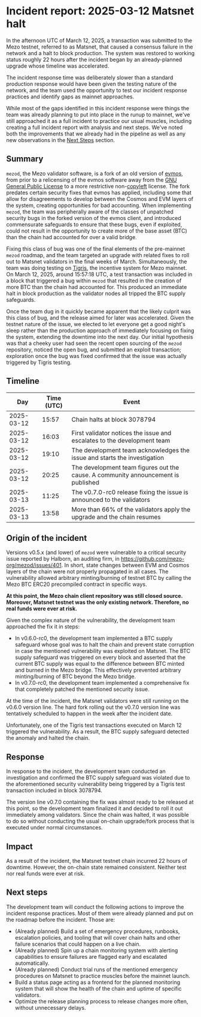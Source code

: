 # Incident report: 2025-03-12 Matsnet halt

In the afternoon UTC of March 12, 2025, a transaction was submitted to the
Mezo testnet, referred to as Matsnet, that caused a consensus failure in the network
and a halt to block production. The system was restored to working
status roughly 22 hours after the incident began by an already-planned upgrade
whose timeline was accelerated.

The incident response time was deliberately slower than a standard production
response would have been given the testing nature of the network, and the team
used the opportunity to test our incident response practices and identify gaps
as mainnet approaches.

While most of the gaps identified in this incident response were things the team
was already planning to put into place in the runup to mainnet, we've still approached
it as a full incident to practice our usual muscles, including creating
a full incident report with analysis and next steps. We've noted both the improvements
that we already had in the pipeline as well as any new observations in the
[Next Steps](#next-steps) section.

## Summary

`mezod`, the Mezo validator software, is a fork of an old version of [evmos],
from prior to a relicensing of the evmos software away from the [GNU General Public License][gpl]
to a more restrictive non-[copyleft] license. The fork predates certain security
fixes that evmos has applied, including some that allow for disagreements to
develop between the Cosmos and EVM layers of the system, creating opportunities
for bad accounting. When implementing `mezod`, the team was peripherally aware
of the classes of unpatched security bugs in the forked version of the evmos client,
and introduced commensurate safeguards to ensure that these bugs, even if exploited,
could not result in the opportunity to create more of the base asset (BTC) than
the chain had accounted for over a valid bridge.

Fixing this class of bug was one of the final elements of the pre-mainnet `mezod`
roadmap, and the team targeted an upgrade with related fixes to roll out to Matsnet
validators in the final weeks of March. Simultaneously, the team was doing testing
on [Tigris], the incentive system for Mezo mainnet. On March 12, 2025, around
15:57:18 UTC, a test transaction was included in a block that triggered a bug
within `mezod` that resulted in the creation of more BTC than the chain had
accounted for. This produced an immediate halt in block production as the validator
nodes all tripped the BTC supply safeguards.

Once the team dug in it quickly became apparent that the likely culprit was this
class of bug, and the release aimed for later was accelerated. Given the testnet
nature of the issue, we elected to let everyone get a good night's sleep rather
than the production approach of immediately focusing on fixing the system, extending
the downtime into the next day. Our initial hypothesis was that a cheeky user had
seen the recent open sourcing of the `mezod` repository, noticed the open bug, and
submitted an exploit transaction; exploration once the bug was fixed confirmed that
the issue was actually triggered by Tigris testing.

## Timeline

| Day | Time (UTC) | Event |
|-----|------------|-------|
| 2025-03-12 | 15:57 | Chain halts at block 3078794 |
| 2025-03-12 | 16:03 | First validator notices the issue and escalates to the development team |
| 2025-03-12 | 19:10 | The development team acknowledges the issue and starts the investigation |
| 2025-03-12 | 20:25 | The development team figures out the cause. A community announcement is published |
| 2025-03-13 | 11:25 | The v0.7.0-rc0 release fixing the issue is announced to the validators |
| 2025-03-13 | 13:58 | More than 66% of the validators apply the upgrade and the chain resumes |

## Origin of the incident

Versions v0.5.x (and lower) of `mezod` were vulnerable to a critical security
issue reported by Halborn, an auditing firm, in https://github.com/mezo-org/mezod/issues/401.
In short, state changes between EVM and Cosmos layers of the chain were not properly
propagated in all cases. The vulnerability allowed arbitrary minting/burning of testnet
BTC by calling the Mezo BTC ERC20 precompiled contract in specific ways.

**At this point, the Mezo chain client repository was still closed source. Moreover,
Matsnet testnet was the only existing network. Therefore, no real funds were ever at risk.**

Given the complex nature of the vulnerability, the development team approached the fix it in steps:

- In v0.6.0-rc0, the development team implemented a BTC supply safeguard whose goal was
  to halt the chain and prevent state corruption in case the mentioned vulnerability
  was exploited on Matsnet. The BTC supply safeguard was triggered on every block and
  asserted that the current BTC supply was equal to the difference between BTC minted
  and burned in the Mezo bridge. This effectively prevented arbitrary minting/burning
  of BTC beyond the Mezo bridge.
- In v0.7.0-rc0, the development team implemented a comprehensive fix that completely
  patched the mentioned security issue.

At the time of the incident, the Matsnet validators were still running on the v0.6.0
version line. The hard fork rolling out the v0.7.0 version line was tentatively
scheduled to happen in the week after the incident date.

Unfortunately, one of the Tigris test transactions executed on March 12 triggered
the vulnerability. As a result, the BTC supply safeguard detected the anomaly and
halted the chain.

## Response

In response to the incident, the development team conducted an investigation and confirmed
the BTC supply safeguard was violated due to the aforementioned security vulnerability being
triggered by a Tigris test transaction included in block 3078794.

The version line v0.7.0 containing the fix was almost ready to be released at this point,
so the development team finalized it and decided to roll it out immediately
among validators. Since the chain was halted, it was possible to do so without conducting
the usual on-chain upgrade/fork process that is executed under normal circumstances.

## Impact

As a result of the incident, the Matsnet testnet chain incurred 22 hours of downtime.
However, the on-chain state remained consistent. Neither test nor real funds were
ever at risk.

## Next steps

The development team will conduct the following actions to improve the incident
response practices. Most of them were already planned and put on the roadmap before
the incident. Those are:

- (Already planned) Build a set of emergency procedures, runbooks, escalation policies,
  and tooling that will cover chain halts and other failure scenarios that could happen
  on a live chain.
- (Already planned) Spin up a chain monitoring system with alerting capabilities
  to ensure failures are flagged early and escalated automatically.
- (Already planned) Conduct trial runs of the mentioned emergency procedures on
  Matsnet to practice muscles before the mainnet launch.  
- Build a status page acting as a frontend for the planned monitoring system
  that will show the health of the chain and uptime of specific validators.
- Optimize the release planning process to release changes more often,
  without unnecessary delays.  

[evmos]: https://evmos.org
[gpl]: https://www.gnu.org/licenses/gpl-3.0.html
[copyleft]: https://www.gnu.org/licenses/copyleft.en.html
[Tigris]: https://blog.mezo.org/mezo-the-2025-roadmap/#3-tigris
